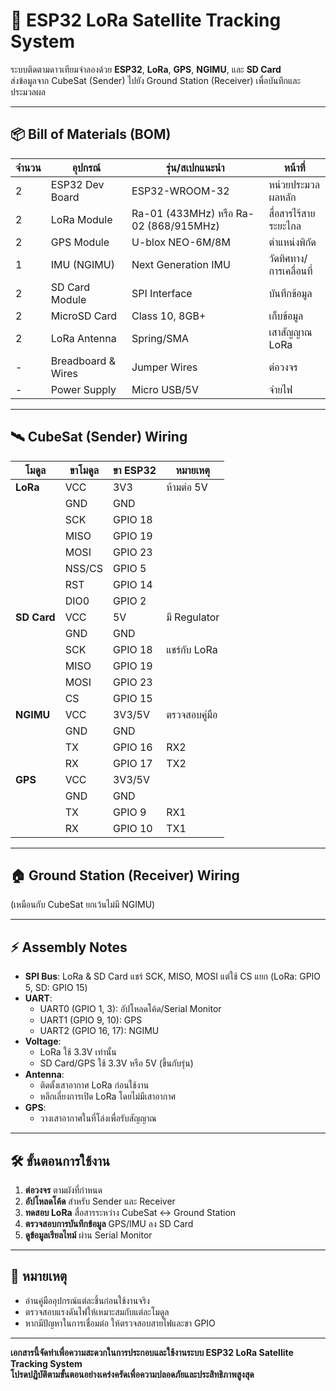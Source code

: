 # 🚀 ESP32 LoRa Satellite Tracking System

ระบบติดตามดาวเทียมจำลองด้วย **ESP32**, **LoRa**, **GPS**, **NGIMU**, และ **SD Card**  
ส่งข้อมูลจาก CubeSat (Sender) ไปยัง Ground Station (Receiver) เพื่อบันทึกและประมวลผล

---

## 📦 Bill of Materials (BOM)

| จำนวน | อุปกรณ์ | รุ่น/สเปกแนะนำ | หน้าที่ |
|-------|---------|----------------|---------|
| 2 | ESP32 Dev Board | ESP32-WROOM-32 | หน่วยประมวลผลหลัก |
| 2 | LoRa Module | Ra-01 (433MHz) หรือ Ra-02 (868/915MHz) | สื่อสารไร้สายระยะไกล |
| 2 | GPS Module | U-blox NEO-6M/8M | ตำแหน่งพิกัด |
| 1 | IMU (NGIMU) | Next Generation IMU | วัดทิศทาง/การเคลื่อนที่ |
| 2 | SD Card Module | SPI Interface | บันทึกข้อมูล |
| 2 | MicroSD Card | Class 10, 8GB+ | เก็บข้อมูล |
| 2 | LoRa Antenna | Spring/SMA | เสาสัญญาณ LoRa |
| - | Breadboard & Wires | Jumper Wires | ต่อวงจร |
| - | Power Supply | Micro USB/5V | จ่ายไฟ |

---

## 🛰️ CubeSat (Sender) Wiring

| โมดูล | ขาโมดูล | ขา ESP32 | หมายเหตุ |
|-------|---------|----------|----------|
| **LoRa** | VCC | 3V3 | ห้ามต่อ 5V |
| | GND | GND | |
| | SCK | GPIO 18 | |
| | MISO | GPIO 19 | |
| | MOSI | GPIO 23 | |
| | NSS/CS | GPIO 5 | |
| | RST | GPIO 14 | |
| | DIO0 | GPIO 2 | |
| **SD Card** | VCC | 5V | มี Regulator |
| | GND | GND | |
| | SCK | GPIO 18 | แชร์กับ LoRa |
| | MISO | GPIO 19 | |
| | MOSI | GPIO 23 | |
| | CS | GPIO 15 | |
| **NGIMU** | VCC | 3V3/5V | ตรวจสอบคู่มือ |
| | GND | GND | |
| | TX | GPIO 16 | RX2 |
| | RX | GPIO 17 | TX2 |
| **GPS** | VCC | 3V3/5V | |
| | GND | GND | |
| | TX | GPIO 9 | RX1 |
| | RX | GPIO 10 | TX1 |

---

## 🏠 Ground Station (Receiver) Wiring

(เหมือนกับ CubeSat ยกเว้นไม่มี NGIMU)

---

## ⚡️ Assembly Notes

- **SPI Bus**: LoRa & SD Card แชร์ SCK, MISO, MOSI แต่ใช้ CS แยก (LoRa: GPIO 5, SD: GPIO 15)
- **UART**:  
  - UART0 (GPIO 1, 3): อัปโหลดโค้ด/Serial Monitor  
  - UART1 (GPIO 9, 10): GPS  
  - UART2 (GPIO 16, 17): NGIMU
- **Voltage**:  
  - LoRa ใช้ 3.3V เท่านั้น  
  - SD Card/GPS ใช้ 3.3V หรือ 5V (ขึ้นกับรุ่น)
- **Antenna**:  
  - ติดตั้งเสาอากาศ LoRa ก่อนใช้งาน  
  - หลีกเลี่ยงการเปิด LoRa โดยไม่มีเสาอากาศ
- **GPS**:  
  - วางเสาอากาศในที่โล่งเพื่อรับสัญญาณ

---

## 🛠️ ขั้นตอนการใช้งาน

1. **ต่อวงจร** ตามผังที่กำหนด
2. **อัปโหลดโค้ด** สำหรับ Sender และ Receiver
3. **ทดสอบ LoRa** สื่อสารระหว่าง CubeSat ↔ Ground Station
4. **ตรวจสอบการบันทึกข้อมูล** GPS/IMU ลง SD Card
5. **ดูข้อมูลเรียลไทม์** ผ่าน Serial Monitor

---

## 📝 หมายเหตุ

- อ่านคู่มืออุปกรณ์แต่ละชิ้นก่อนใช้งานจริง
- ตรวจสอบแรงดันไฟให้เหมาะสมกับแต่ละโมดูล
- หากมีปัญหาในการเชื่อมต่อ ให้ตรวจสอบสายไฟและขา GPIO

---

**เอกสารนี้จัดทำเพื่อความสะดวกในการประกอบและใช้งานระบบ ESP32 LoRa Satellite Tracking System**  
**โปรดปฏิบัติตามขั้นตอนอย่างเคร่งครัดเพื่อความปลอดภัยและประสิทธิภาพสูงสุด**
